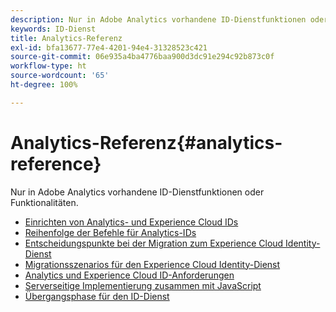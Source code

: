 ```yaml
---
description: Nur in Adobe Analytics vorhandene ID-Dienstfunktionen oder Funktionalitäten.
keywords: ID-Dienst
title: Analytics-Referenz
exl-id: bfa13677-77e4-4201-94e4-31328523c421
source-git-commit: 06e935a4ba4776baa900d3dc91e294c92b873c0f
workflow-type: ht
source-wordcount: '65'
ht-degree: 100%

---
```


# Analytics-Referenz{#analytics-reference}

Nur in Adobe Analytics vorhandene ID-Dienstfunktionen oder Funktionalitäten.

+ [Einrichten von Analytics- und Experience Cloud IDs](analytics-ids.md)
+ [Reihenfolge der Befehle für Analytics-IDs](analytics-order-of-operations.md)
+ [Entscheidungspunkte bei der Migration zum Experience Cloud Identity-Dienst](migration-decisions.md)
+ [Migrationsszenarios für den Experience Cloud Identity-Dienst](migration-scenarios.md)
+ [Analytics und Experience Cloud ID-Anforderungen](legacy-analytics.md)
+ [Serverseitige Implementierung zusammen mit JavaScript](server-side.md)
+ [Übergangsphase für den ID-Dienst](grace-period.md)
<!--+ [Data Collection CNAMEs and Cross-Domain Tracking](cname.md)-->
